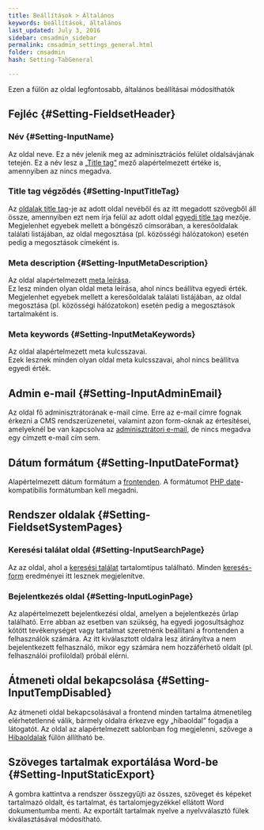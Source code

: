```yaml
---
title: Beállítások > Általános
keywords: beállítások, általános
last_updated: July 3, 2016
sidebar: cmsadmin_sidebar
permalink: cmsadmin_settings_general.html
folder: cmsadmin
hash: Setting-TabGeneral

---
```


Ezen a fülön az oldal legfontosabb, általános beállításai módosíthatók

## Fejléc {#Setting-FieldsetHeader}

### Név {#Setting-InputName}

Az oldal neve. Ez a név jelenik meg az adminisztrációs felület oldalsávjának tetején. Ez a név lesz a [„Title tag”](cmsadmin_settings_general.html#Setting-InputTitleTag) mező alapértelmezett értéke is, amennyiben az nincs megadva.

### Title tag végződés {#Setting-InputTitleTag}

Az [oldalak title tag](cmsadmin_pages_seo.html#Page-InputTitleTag)-je az adott oldal nevéből és az itt megadott szövegből áll össze, amennyiben ezt nem írja felül az adott oldal [egyedi title tag](cmsadmin_pages_seo.html#Page-InputTitleTag) mezője. Megjelenhet egyebek mellett a böngésző címsorában, a keresőoldalak találati listájában, az oldal megosztása (pl. közösségi hálózatokon) esetén pedig a megosztások címeként is.

### Meta description {#Setting-InputMetaDescription}

Az oldal alapértelmezett [meta leírása](https://moz.com/learn/seo/meta-description).  
Ez lesz minden olyan oldal meta leírása, ahol nincs beállítva egyedi érték. Megjelenhet egyebek mellett a keresőoldalak találati listájában, az oldal megosztása (pl. közösségi hálózatokon) esetén pedig a megosztások tartalmaként is.

### Meta keywords {#Setting-InputMetaKeywords}

Az oldal alapértelmezett meta kulcsszavai.  
Ezek lesznek minden olyan oldal meta kulcsszavai, ahol nincs beállítva egyedi érték.

## Admin e-mail {#Setting-InputAdminEmail}

Az oldal fő adminisztrátorának e-mail címe.
Erre az e-mail címre fognak érkezni a CMS rendszerüzenetei, valamint azon form-oknak az értesítései, amelyeknél be van kapcsolva az [adminisztrátori e-mail](cmsadmin_form.html#Form-FieldsetAdminEmail), de nincs megadva egy címzett e-mail cím sem.

## Dátum formátum {#Setting-InputDateFormat}

Alapértelmezett dátum formátum a [frontenden](cmsadmin_general.html#frontend). A formátumot [PHP date](http://php.net/manual/en/function.date.php)-kompatibilis formátumban kell megadni.

## Rendszer oldalak {#Setting-FieldsetSystemPages}

### Keresési találat oldal {#Setting-InputSearchPage}

Az az oldal, ahol a [keresési találat](cmsadmin_searchresults.html) tartalomtípus található. Minden [keresés-form](cmsadmin_searchform.html) eredményei itt lesznek megjelenítve.

### Bejelentkezés oldal {#Setting-InputLoginPage}

Az alapértelmezett bejelentkezési oldal, amelyen a bejelentkezés űrlap található. Erre abban az esetben van szükség, ha egyedi jogosultsághoz kötött tevékenységet vagy tartalmat szeretnénk beállítani a frontenden a felhasználók számára. Az itt kiválasztott oldalra lesz átirányítva a nem bejelentkezett felhasználó, mikor egy számára nem hozzáférhető oldalt (pl. felhasználói profiloldal) próbál elérni.

## Átmeneti oldal bekapcsolása {#Setting-InputTempDisabled}

Az átmeneti oldal bekapcsolásával a frontend minden tartalma átmenetileg elérhetetlenné válik, bármely oldalra érkezve egy „hibaoldal” fogadja a látogatót. Az oldal az alapértelmezett sablonban fog megjelenni, szövege a [Hibaoldalak](cmsadmin_settings_errorpages.html#Setting-InputErrorPages503) fülön állítható be.

## Szöveges tartalmak exportálása Word-be {#Setting-InputStaticExport}

A gombra kattintva a rendszer összegyűjti az összes, szöveget és képeket tartalmazó oldalt, és tartalmat, és tartalomjegyzékkel ellátott Word dokumentumba menti. Az exportált tartalmak nyelve a nyelvválasztó fülek kiválasztásával módosítható.
